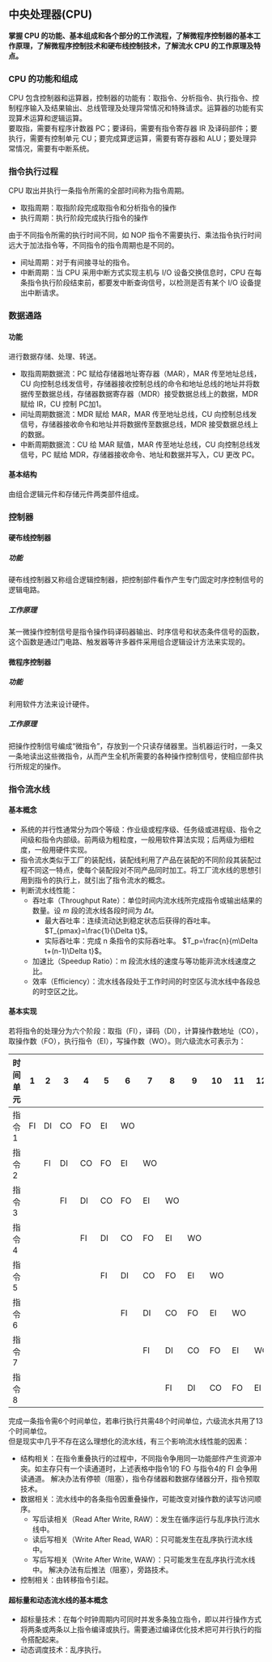 ## 中央处理器(CPU)
**掌握 CPU 的功能、基本组成和各个部分的工作流程，了解微程序控制器的基本工作原理，了解微程序控制技术和硬布线控制技术，了解流水 CPU 的工作原理及特点。**

### CPU 的功能和组成
CPU 包含控制器和运算器，控制器的功能有：取指令、分析指令、执行指令、控制程序输入及结果输出、总线管理及处理异常情况和特殊请求。运算器的功能有实现算术运算和逻辑运算。  
要取指，需要有程序计数器 PC；要译码，需要有指令寄存器 IR 及译码部件；要执行，需要有控制单元 CU；要完成算逻运算，需要有寄存器和 ALU；要处理异常情况，需要有中断系统。

### 指令执行过程
CPU 取出并执行一条指令所需的全部时间称为指令周期。
* 取指周期：取指阶段完成取指令和分析指令的操作
* 执行周期：执行阶段完成执行指令的操作

由于不同指令所需的执行时间不同，如 NOP 指令不需要执行、乘法指令执行时间远大于加法指令等，不同指令的指令周期也是不同的。
* 间址周期：对于有间接寻址的指令。
* 中断周期：当 CPU 采用中断方式实现主机与 I/O 设备交换信息时，CPU 在每条指令执行阶段结束前，都要发中断查询信号，以检测是否有某个 I/O 设备提出中断请求。

### 数据通路
#### 功能
进行数据存储、处理、转送。  
* 取指周期数据流：PC 赋给存储器地址寄存器（MAR），MAR 传至地址总线，CU 向控制总线发信号，存储器接收控制总线的命令和地址总线的地址并将数据传至数据总线，存储器数据寄存器（MDR）接受数据总线上的数据，MDR 赋给 IR，CU 控制 PC加1。
* 间址周期数据流：MDR 赋给 MAR，MAR 传至地址总线，CU 向控制总线发信号，存储器接收命令和地址并将数据传至数据总线，MDR 接受数据总线上的数据。
* 中断周期数据流：CU 给 MAR 赋值，MAR 传至地址总线，CU 向控制总线发信号，PC 赋给 MDR，存储器接收命令、地址和数据并写入，CU 更改 PC。

#### 基本结构
由组合逻辑元件和存储元件两类部件组成。

### 控制器
#### 硬布线控制器
##### 功能
硬布线控制器又称组合逻辑控制器，把控制部件看作产生专门固定时序控制信号的逻辑电路。

##### 工作原理
某一微操作控制信号是指令操作码译码器输出、时序信号和状态条件信号的函数，这个函数是通过门电路、触发器等许多器件采用组合逻辑设计方法来实现的。

#### 微程序控制器
##### 功能
利用软件方法来设计硬件。

##### 工作原理
把操作控制信号编成“微指令”，存放到一个只读存储器里。当机器运行时，一条又一条地读出这些微指令，从而产生全机所需要的各种操作控制信号，使相应部件执行所规定的操作。

### 指令流水线
#### 基本概念
* 系统的并行性通常分为四个等级：作业级或程序级、任务级或进程级、指令之间级和指令内部级。前两级为粗粒度，一般用软件算法实现；后两级为细粒度，一般用硬件实现。  
* 指令流水类似于工厂的装配线，装配线利用了产品在装配的不同阶段其装配过程不同这一特点，使每个装配段对不同产品同时加工。将工厂流水线的思想引用到指令的执行上，就引出了指令流水的概念。
* 判断流水线性能：
    * 吞吐率（Throughput Rate）：单位时间内流水线所完成指令或输出结果的数量。设 $m$ 段的流水线各段时间为 $\Delta t$。
        * 最大吞吐率：连续流动达到稳定状态后获得的吞吐率。 $T_{pmax}=\frac{1}{\Delta t}$。
        * 实际吞吐率：完成 n 条指令的实际吞吐率。 $T_p=\frac{n}{m\Delta t+(n-1)\Delta t}$。
    * 加速比（Speedup Ratio）：m 段流水线的速度与等功能非流水线速度之比。
    * 效率（Efficiency）：流水线各段处于工作时间的时空区与流水线中各段总的时空区之比。

#### 基本实现
若将指令的处理分为六个阶段：取指（FI），译码（DI），计算操作数地址（CO），取操作数（FO），执行指令（EI），写操作数（WO）。则六级流水可表示为：

| 时间单元 | 1 | 2 | 3 | 4 | 5 | 6 | 7 | 8 | 9 | 10 | 11 | 12 | 13 |
| --- | --- | --- | --- | --- | --- | --- | --- | --- | --- | --- | --- | --- | --- |
| 指令1 | FI | DI | CO | FO | EI | WO |  |  |  |  |  |  |  |
| 指令2 |  | FI | DI | CO | FO | EI | WO |  |  |  |  |  |  |
| 指令3 |  |  | FI | DI | CO | FO | EI | WO |  |  |  |  |  |
| 指令4 |  |  |  | FI | DI | CO | FO | EI | WO |  |  |  |  |
| 指令5 |  |  |  |  | FI | DI | CO | FO | EI | WO |  |  |  |
| 指令6 |  |  |  |  |  | FI | DI | CO | FO | EI | WO |  |  |
| 指令7 |  |  |  |  |  |  | FI | DI | CO | FO | EI | WO |  |
| 指令8 |  |  |  |  |  |  |  | FI | DI | CO | FO | EI | WO |

完成一条指令需6个时间单位，若串行执行共需48个时间单位，六级流水共用了13个时间单位。  
但是现实中几乎不存在这么理想化的流水线，有三个影响流水线性能的因素：
* 结构相关：在指令重叠执行的过程中，不同指令争用同一功能部件产生资源冲突。如主存只有一个读通道时，上述表格中指令1的 FO 与指令4的 FI 会争用读通道。
    解决办法有停顿（阻塞），指令存储器和数据存储器分开，指令预取技术。
* 数据相关：流水线中的各条指令因重叠操作，可能改变对操作数的读写访问顺序。
    * 写后读相关（Read After Write, RAW）：发生在循序运行与乱序执行流水线中。
    * 读后写相关（Write After Read, WAR）：只可能发生在乱序执行流水线中。
    * 写后写相关（Write After Write, WAW）：只可能发生在乱序执行流水线中。
    解决办法有后推法（阻塞），旁路技术。
* 控制相关：由转移指令引起。

#### 超标量和动态流水线的基本概念
* 超标量技术：在每个时钟周期内可同时并发多条独立指令，即以并行操作方式将两条或两条以上指令编译或执行。需要通过编译优化技术把可并行执行的指令搭配起来。
* 动态调度技术：乱序执行。
